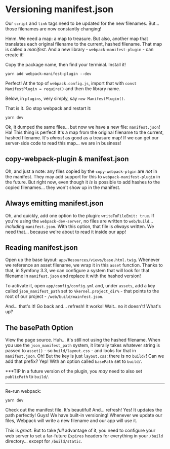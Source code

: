 # Versioning manifest.json

Our `script` and `link` tags need to be updated for the new filenames. But... those
filenames are now constantly changing!

Hmm. We need a map: a map to treasure. But also, another map that translates each
original filename to the current, hashed filename. That map is called a *manifest*.
And a new library - `webpack-manifest-plugin` - can create it!

Copy the package name, then find your terminal. Install it!

```terminal
yarn add webpack-manifest-plugin --dev
```

Perfect! At the top of `webpack.config.js`, import that with
`const ManifestPlugin = require()` and then the library name.

Below, in `plugins`, very simply, say `new ManifestPlugin()`.

That is it. Go stop webpack and restart it:

```terminal-silent
yarn dev
```

Ok, it dumped the same files... but now we have a new file: `manifest.json`! Ha!
This thing is perfect! It's a map from the original filename to the current, hashed
filename. It's *almost* as good as a treasure map! If we can get our server-side
code to read this map... we are in business!

## copy-webpack-plugin & manifest.json

Oh, and just a note: any files copied by the `copy-webpack-plgin` are *not* in the
manifest. They may add support for this to `webpack-manifest-plugin` in the future.
But right now, even though it *is* is possible to add hashes to the copied filenames...
they won't show up in the manifest.

## Always emitting manifest.json

Oh, and quickly, add one option to the plugin: `writeToFileEmit: true`.  If you're
using the `webpack-dev-server`, no files are written to `web/build`... *including*
`manifest.json`. With this option, that file is *always* written. We need that...
because we're about to read it inside our app!

## Reading manifest.json

Open up the base layout: `app/Resources/views/base.html.twig`. Whenever we reference
an asset filename, we wrap it in this `asset` function. Thanks to that, in Symfony
3.3, we can configure a system that will look for that filename in `manifest.json`
and replace it with the hashed version!

To activate it, open `app/config/config.yml` and, under `assets`, add a key called
`json_manifest_path` set to `%kernel.project_dir%` - that points to the root of our
project - `/web/build/mainfest.json`.

And... that's it! Go back and... refresh! It works! Wait.. no it doesn't! What's
up?

## The basePath Option

View the page source. Huh... it's still not using the hashed filename. When you
use the `json_manifest_path` system, it literally takes whatever string is passed
to `asset()` - so `build/layout.css` - and looks for that in `manifest.json`. Oh!
But the key is just `layout.css`: there is no `build/`! Can we add that prefix?
Yep! With an option called `basePath` set to `build/`.

***TIP
In a future version of the plugin, you *may* need to also set `publicPath` to `build/`.
***

Re-run webpack:

```terminal-silent
yarn dev
```

Check out the manifest file. It's beautiful! And... refresh! Yes! It updates the
path perfectly! Guys! We have built-in versioning! Whenever we update our files,
Webpack will write a new filename and our app will use it.

This is *great*. But to take *full* advantage of it, you  need to configure your
web server to set a far-future `Expires` headers for everything in your `/build`
directory... except for `/build/static`.
